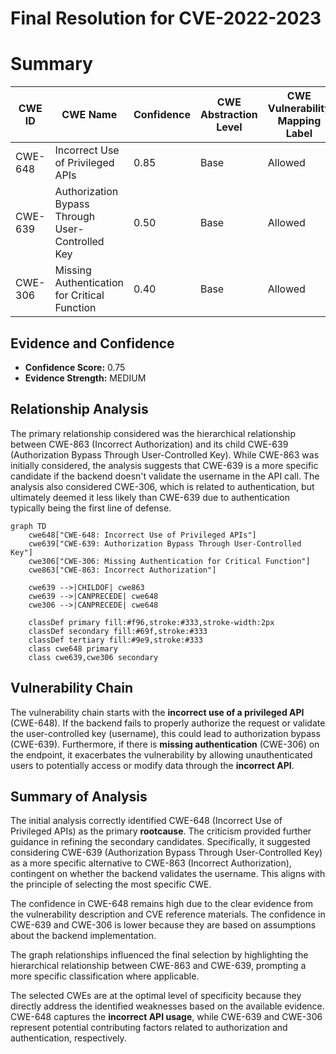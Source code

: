 # Final Resolution for CVE-2022-2023

# Summary
| CWE ID | CWE Name | Confidence | CWE Abstraction Level | CWE Vulnerability Mapping Label | CWE-Vulnerability Mapping Notes |
|---|---|---|---|---|---|
| CWE-648 | Incorrect Use of Privileged APIs | 0.85 | Base | Allowed | Primary CWE |
| CWE-639 | Authorization Bypass Through User-Controlled Key | 0.50 | Base | Allowed | Secondary Candidate, if backend does not perform user validation of username |
| CWE-306 | Missing Authentication for Critical Function | 0.40 | Base | Allowed | Secondary Candidate, only if no authentication is performed at `/api/v1/users/:username` |

## Evidence and Confidence

*   **Confidence Score:** 0.75
*   **Evidence Strength:** MEDIUM

## Relationship Analysis
The primary relationship considered was the hierarchical relationship between CWE-863 (Incorrect Authorization) and its child CWE-639 (Authorization Bypass Through User-Controlled Key). While CWE-863 was initially considered, the analysis suggests that CWE-639 is a more specific candidate if the backend doesn't validate the username in the API call. The analysis also considered CWE-306, which is related to authentication, but ultimately deemed it less likely than CWE-639 due to authentication typically being the first line of defense.

```mermaid
graph TD
    cwe648["CWE-648: Incorrect Use of Privileged APIs"]
    cwe639["CWE-639: Authorization Bypass Through User-Controlled Key"]
    cwe306["CWE-306: Missing Authentication for Critical Function"]
    cwe863["CWE-863: Incorrect Authorization"]
    
    cwe639 -->|CHILDOF| cwe863
    cwe639 -->|CANPRECEDE| cwe648
    cwe306 -->|CANPRECEDE| cwe648
    
    classDef primary fill:#f96,stroke:#333,stroke-width:2px
    classDef secondary fill:#69f,stroke:#333
    classDef tertiary fill:#9e9,stroke:#333
    class cwe648 primary
    class cwe639,cwe306 secondary
```

## Vulnerability Chain
The vulnerability chain starts with the **incorrect use of a privileged API** (CWE-648). If the backend fails to properly authorize the request or validate the user-controlled key (username), this could lead to authorization bypass (CWE-639). Furthermore, if there is **missing authentication** (CWE-306) on the endpoint, it exacerbates the vulnerability by allowing unauthenticated users to potentially access or modify data through the **incorrect API**.

## Summary of Analysis
The initial analysis correctly identified CWE-648 (Incorrect Use of Privileged APIs) as the primary **rootcause**. The criticism provided further guidance in refining the secondary candidates. Specifically, it suggested considering CWE-639 (Authorization Bypass Through User-Controlled Key) as a more specific alternative to CWE-863 (Incorrect Authorization), contingent on whether the backend validates the username. This aligns with the principle of selecting the most specific CWE.

The confidence in CWE-648 remains high due to the clear evidence from the vulnerability description and CVE reference materials. The confidence in CWE-639 and CWE-306 is lower because they are based on assumptions about the backend implementation.

The graph relationships influenced the final selection by highlighting the hierarchical relationship between CWE-863 and CWE-639, prompting a more specific classification where applicable.

The selected CWEs are at the optimal level of specificity because they directly address the identified weaknesses based on the available evidence. CWE-648 captures the **incorrect API usage**, while CWE-639 and CWE-306 represent potential contributing factors related to authorization and authentication, respectively.